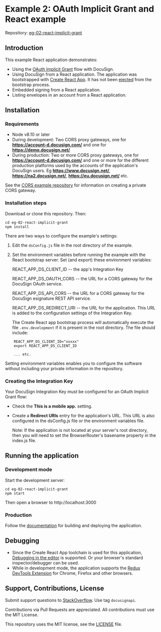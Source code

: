 # Example 2: OAuth Implicit Grant and React example

Repository: [eg-02-react-implicit-grant](https://github/docusign/eg-02-react-implicit-grant)

## Introduction

This example React application demonstrates:

* Using the
  [OAuth Implicit Grant](https://developers.docusign.com/esign-rest-api/guides/authentication/oauth2-implicit)
  flow with DocuSign.
* Using DocuSign from a React application. The application was bootstrapped
  with [Create React App](https://github.com/facebook/create-react-app).
  It has not been
  [ejected](https://github.com/facebook/create-react-app/blob/master/packages/react-scripts/template/README.md#npm-run-eject)
  from the bootstrap process.
* Embedded signing from a React application.
* Listing envelopes in an account from a React application.

## Installation

### Requirements

* Node v8.10 or later
* During development: Two CORS proxy gateways, one for
  **https://account-d.docusign.com/** and one for
  **https://demo.docusign.net/**
* During production: Two or more CORS proxy gateways, one for
  **https://account-d.docusign.com/** and one or more
  for the different production platforms used by the accounts
  of the application's DocuSign users.
  Eg **https://www.docusign.net/**, **https://na2.docusign.net/**,
  **https://eu.docusign.net/** etc.

See the
[CORS example repository](https://github.com/docusign/blog-create-a-CORS-gateway)
for information on creating a private CORS gateway.

### Installation steps
Download or clone this repository. Then:

````
cd eg-02-react-implicit-grant
npm install
````

There are two ways to configure the example's settings:
1. Edit the `dsConfig.js` file in the root directory
   of the example.
1. Set the environment variables before running the example with
   the React bootstrap server. Set (and export) these environment variables:

   REACT_APP_DS_CLIENT_ID -- the app's Integration Key

   REACT_APP_DS_OAUTH_CORS -- the URL for a CORS gateway for the DocuSign OAuth service.

   REACT_APP_DS_API_CORS -- the URL for a CORS gateway for the DocuSign esignature REST API service.

   REACT_APP_DS_REDIRECT_URI -- the URL for the application. This URL is added to the configuration settings of the Integration Key.

   The Create React app bootstrap process will automatically execute
   the file `.env.development` if it is present in the
   root directory. The file should include:
````
    REACT_APP_DS_CLIENT_ID="xxxxx"
    export REACT_APP_DS_CLIENT_ID

    ... etc.
````

   Setting environment variables enables you to configure the software
   without including your private information in the repository.

### Creating the Integration Key
Your DocuSign Integration Key must be configured for an
OAuth Implicit Grant flow:
* Check the **This is a mobile app.** setting.
* Create a **Redirect URIs** entry for the application's URL.
  This URL is also configured in the dsConfig.js file or the
  environment variables file.

  Note: If the application is not located at your server's
  root directory, then you will need to set the
  BrowserRouter's basename property in the index.js file.

## Running the application

### Development mode

Start the development server:

````
cd eg-02-react-implicit-grant
npm start
````

Then open a browser to http://localhost:3000

### Production
Follow the
[documentation](https://github.com/facebook/create-react-app/blob/master/packages/react-scripts/template/README.md#npm-run-build)
for building and deploying the application.

## Debugging

* Since the Create React App toolchain is used for this
  application,
  [Debugging in the editor](https://github.com/facebook/create-react-app/blob/master/packages/react-scripts/template/README.md#debugging-in-the-editor)
  is supported. Or your browser's standard inspector/debugger can be used.
* While in development mode, the application supports the
  [Redux DevTools Extension](http://extension.remotedev.io/)
  for Chrome, Firefox and other browsers.

## Support, Contributions, License

Submit support questions to [StackOverflow](https://stackoverflow.com). Use tag `docusignapi`.

Contributions via Pull Requests are appreciated.
All contributions must use the MIT License.

This repository uses the MIT license, see the
[LICENSE](https://github.com/docusign/eg-02-react-implicit-grant/blob/master/LICENSE) file.
